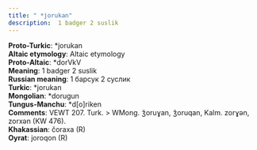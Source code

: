 ```yaml
---
title: " *jorukan"
description:  1 badger 2 suslik
---
```


<strong>Proto-Turkic</strong>:  *jorukan<br>
<strong>Altaic etymology</strong>:  Altaic etymology<br>
<strong> Proto-Altaic</strong>:  *dorVkV<br>
<strong>Meaning</strong>:  1 badger 2 suslik<br>
<strong>Russian meaning</strong>:  1 барсук 2 суслик<br>
<strong>Turkic</strong>:  *jorukan<br>
<strong>Mongolian</strong>:  *dorugun<br>
<strong>Tungus-Manchu</strong>:  *d[o]riken<br>
<strong>Comments</strong>:  VEWT 207. Turk. > WMong. ǯoruɣan, ǯoruqan, Kalm. zorɣǝn, zorxǝn (KW 476).<br>
<strong>Khakassian</strong>:  čoraxa (R)<br>
<strong>Oyrat</strong>:  joroqon (R)<br>


